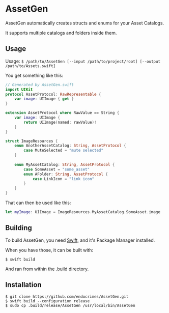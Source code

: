 # AssetGen

AssetGen automatically creates structs and enums for your Asset Catalogs.

It supports multiple catalogs and folders inside them.

## Usage

Usage: `$ /path/to/AssetGen [--input /path/to/project/root] [--output /path/to/Assets.swift]`

You get something like this:

```swift
// Generated by AssetGen.swift
import UIKit
protocol AssetProtocol: RawRepresentable {
    var image: UIImage { get }
}

extension AssetProtocol where RawValue == String {
    var image: UIImage {
        return UIImage(named: rawValue)!
    }
}

struct ImageResources {
    enum AnotherAssetCatalog: String, AssetProtocol {
        case MuteSelected = "mute selected"
    }
    
    enum MyAssetCatalog: String, AssetProtocol {
        case SomeAsset = "some_asset"
        enum AFolder: String, AssetProtocol {
            case LinkIcon = "link icon"
        }   
    }
}
```

That can then be used like this:

```swift
let myImage: UIImage = ImageResources.MyAssetCatalog.SomeAsset.image
```

## Building

To build AssetGen, you need [Swift](http://swift.org), and it's Package Manager installed.

When you have those, it can be built with:

`$ swift build`

And ran from within the .build directory.

## Installation

```
$ git clone https://github.com/endocrimes/AssetGen.git
$ swift build --configuration release
$ sudo cp .build/release/AssetGen /usr/local/bin/AssetGen
```
